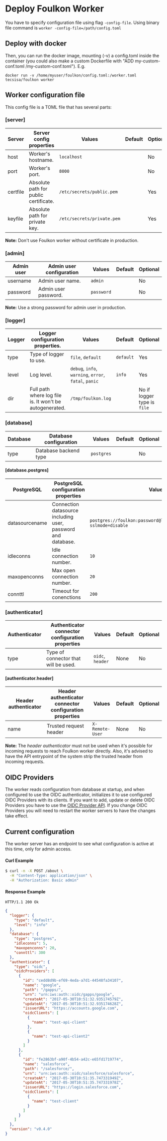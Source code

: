 # Deploy Foulkon Worker

 You have to specify configuration file using flag `-config-file`. Using binary file command is `worker -config-file=/path/config.toml`

## Deploy with docker
Then, you can run the docker image, mounting (-v) a config.toml inside the container (you could also make a custom Dockerfile with "ADD my-custom-conf.toml /my-custom-conf.toml").
E.g.
 ```
 docker run -v /home/myuser/foulkon/config.toml:/worker.toml tecsisa/foulkon worker
 ```

## Worker configuration file
 This config file is a TOML file that has several parts:

### [server]
| Server   | Server config properties              | Values                     | Default | Optional |
|----------|---------------------------------------|----------------------------|---------|----------|
| host     | Worker's hostname.                    | `localhost`                |         | No       |
| port     | Worker's port.                        | `8000`                     |         | No       |
| certfile | Absolute path for public certificate. | `/etc/secrets/public.pem`  |         | Yes      |
| keyfile  | Absolute path for private key.        | `/etc/secrets/private.pem` |         | Yes      |

__Note:__ Don't use Foulkon worker without certificate in production.

### [admin]
| Admin user | Admin user configuration | Values     | Default | Optional |
|------------|--------------------------|------------|---------|----------|
| username   | Admin user name.         | `admin`    |         | No       |
| password   | Admin user password.     | `password` |         | No       |

__Note:__ Use a strong password for admin user in production.

### [logger]
| Logger | Logger configuration properties.                        | Values                                                | Default   | Optional                    |
|--------|---------------------------------------------------------|-------------------------------------------------------|-----------|-----------------------------|
| type   | Type of logger to use.                                  | `file`, `default`                                     | `default` | Yes                         |
| level  | Log level.                                              | `debug`, `info`, `warning`, `error`, `fatal`, `panic` | `info`    | Yes                         |
| dir    | Full path where log file is. It won't be autogenerated. | `/tmp/foulkon.log`                                    |           | No if logger type is `file` |

### [database]
| Database | Database configuration | Values     | Default | Optional |
|----------|------------------------|------------|---------|----------|
| type     | Database backend type  | `postgres` |         | No       |

#### [database.postgres]
| PostgreSQL     | PostgreSQL configuration properties                          | Values                                                                 | Default | Optional |
|----------------|--------------------------------------------------------------|------------------------------------------------------------------------|---------|----------|
| datasourcename | Connection datasource including user, password and database. | `postgres://foulkon:password@localhost:5432/foulkondb?sslmode=disable` |         | No       |
| idleconns      | Idle connection number.                                      | `10`                                                                   | 5       | Yes      |
| maxopenconns   | Max open connection number.                                  | `20`                                                                   | 20      | Yes      |
| connttl        | Timeout for conenctions                                      | `200`                                                                  | 300     | Yes      |

### [authenticator]
| Authenticator | Authenticator connector configuration properties | Values           | Default | Optional |
|---------------|--------------------------------------------------|------------------|---------|----------|
| type          | Type of connector that will be used.             | `oidc`, `header` | None    | No       |

#### [authenticator.header]
| Header authenticator | Header authenticator connector configuration properties | Values           | Default | Optional |
|----------------------|---------------------------------------------------------|------------------|---------|----------|
| name                 | Trusted request header                                  | `X-Remote-User`  | None    | No       |

__Note:__ The _header authenticator_ must not be used when it's possible for incoming requests to reach Foulkon worker directly. Also, it's advised to have the API entrypoint of the system strip the trusted header from incoming requests.

## OIDC Providers
The worker reads configuration from database at startup, and when configured to use the OIDC authenticator, initializes it to use configured OIDC Providers with its clients.
If you want to add, update or delete OIDC Providers you have to use the [OIDC Provider API](../api/oidc_provider.md).
If you change OIDC Providers you will need to restart the worker servers to have the changes take effect.

## Current configuration
The worker server has an endpoint to see what configuration is active at this time, only for admin access.

#### Curl Example

```bash
$ curl -n -X POST /about \
  -H "Content-Type: application/json" \
  -H "Authorization: Basic admin"
```


#### Response Example

```
HTTP/1.1 200 Ok
```

```json
{
  "logger": {
    "type": "default",
    "level": "info"
  },
  "database": {
    "type": "postgres",
    "idleconns": 5,
    "maxopenconns": 20,
    "connttl": 300
  },
  "authenticator": {
    "type": "oidc",
    "oidcProviders": [
      {
        "id": "cedd8d9b-ef69-4eda-a7d1-44548fa34107",
        "name": "google",
        "path": "/gapps/",
        "urn": "urn:iws:auth::oidc/gapps/google",
        "createAt": "2017-05-30T10:51:32.935174579Z",
        "updateAt": "2017-05-30T10:51:32.935174628Z",
        "issuerURL": "https://accounts.google.com",
        "oidcClients": [
          {
            "name": "test-api-client"
          },
          {
            "name": "test-api-client2"
          }
        ]
      },
      {
        "id": "fe2863bf-a90f-4b54-a42c-e65fd1719774",
        "name": "salesforce",
        "path": "/salesforce/",
        "urn": "urn:iws:auth::oidc/salesforce/salesforce",
        "createAt": "2017-05-30T10:51:35.747331949Z",
        "updateAt": "2017-05-30T10:51:35.747331978Z",
        "issuerURL": "https://login.salesforce.com",
        "oidcClients": [
          {
            "name": "test-client"
          }
        ]
      }
    ]
  },
  "version": "v0.4.0"
}
```
